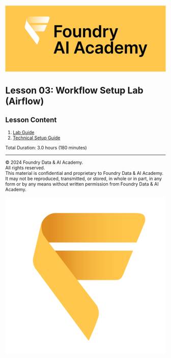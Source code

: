 ![Foundry Data & AI Academy Logo](https://raw.githubusercontent.com/foundry-ai-academy/fa-cdn/1.0.0/images/FoundryAI_academy_logo_on_yellow_space.png)

# Lesson 03: Workflow Setup Lab (Airflow)

## Lesson Content

1. [Lab Guide](./lab/README.md)
1. [Technical Setup Guide](./setup/README.md)

Total Duration: 3.0 hours (180 minutes)

---
© 2024 Foundry Data & AI Academy.  
All rights reserved.  
This material is confidential and proprietary to Foundry Data & AI Academy. It may not be reproduced, transmitted, or stored, in whole or in part, in any form or by any means without written permission from Foundry Data & AI Academy.

![Foundry Data & AI Academy Logo](https://raw.githubusercontent.com/foundry-ai-academy/fa-cdn/1.0.0/images/FoundryAI_academy_logo_symbol_yellow_space.png)
